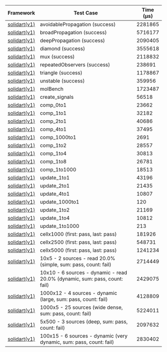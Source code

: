 | Framework | Test Case | Time (μs) |
| --- | --- | --- |
| [solidart(v1)](https://github.com/nank1ro/solidart) | avoidablePropagation (success) | 2281865 |
| [solidart(v1)](https://github.com/nank1ro/solidart) | broadPropagation (success) | 5716177 |
| [solidart(v1)](https://github.com/nank1ro/solidart) | deepPropagation (success) | 2090405 |
| [solidart(v1)](https://github.com/nank1ro/solidart) | diamond (success) | 3555618 |
| [solidart(v1)](https://github.com/nank1ro/solidart) | mux (success) | 2118832 |
| [solidart(v1)](https://github.com/nank1ro/solidart) | repeatedObservers (success) | 238691 |
| [solidart(v1)](https://github.com/nank1ro/solidart) | triangle (success) | 1178867 |
| [solidart(v1)](https://github.com/nank1ro/solidart) | unstable (success) | 359956 |
| [solidart(v1)](https://github.com/nank1ro/solidart) | molBench | 1723487 |
| [solidart(v1)](https://github.com/nank1ro/solidart) | create_signals | 56518 |
| [solidart(v1)](https://github.com/nank1ro/solidart) | comp_0to1 | 23662 |
| [solidart(v1)](https://github.com/nank1ro/solidart) | comp_1to1 | 32182 |
| [solidart(v1)](https://github.com/nank1ro/solidart) | comp_2to1 | 40686 |
| [solidart(v1)](https://github.com/nank1ro/solidart) | comp_4to1 | 37495 |
| [solidart(v1)](https://github.com/nank1ro/solidart) | comp_1000to1 | 2691 |
| [solidart(v1)](https://github.com/nank1ro/solidart) | comp_1to2 | 28557 |
| [solidart(v1)](https://github.com/nank1ro/solidart) | comp_1to4 | 30813 |
| [solidart(v1)](https://github.com/nank1ro/solidart) | comp_1to8 | 26781 |
| [solidart(v1)](https://github.com/nank1ro/solidart) | comp_1to1000 | 18513 |
| [solidart(v1)](https://github.com/nank1ro/solidart) | update_1to1 | 43196 |
| [solidart(v1)](https://github.com/nank1ro/solidart) | update_2to1 | 21435 |
| [solidart(v1)](https://github.com/nank1ro/solidart) | update_4to1 | 10807 |
| [solidart(v1)](https://github.com/nank1ro/solidart) | update_1000to1 | 120 |
| [solidart(v1)](https://github.com/nank1ro/solidart) | update_1to2 | 21169 |
| [solidart(v1)](https://github.com/nank1ro/solidart) | update_1to4 | 10812 |
| [solidart(v1)](https://github.com/nank1ro/solidart) | update_1to1000 | 213 |
| [solidart(v1)](https://github.com/nank1ro/solidart) | cellx1000 (first: pass, last: pass) | 181926 |
| [solidart(v1)](https://github.com/nank1ro/solidart) | cellx2500 (first: pass, last: pass) | 548731 |
| [solidart(v1)](https://github.com/nank1ro/solidart) | cellx5000 (first: pass, last: pass) | 1241234 |
| [solidart(v1)](https://github.com/nank1ro/solidart) | 10x5 - 2 sources - read 20.0% (simple, sum: pass, count: fail) | 2714449 |
| [solidart(v1)](https://github.com/nank1ro/solidart) | 10x10 - 6 sources - dynamic - read 20.0% (dynamic, sum: pass, count: fail) | 2429075 |
| [solidart(v1)](https://github.com/nank1ro/solidart) | 1000x12 - 4 sources - dynamic (large, sum: pass, count: fail) | 4128809 |
| [solidart(v1)](https://github.com/nank1ro/solidart) | 1000x5 - 25 sources (wide dense, sum: pass, count: fail) | 5224011 |
| [solidart(v1)](https://github.com/nank1ro/solidart) | 5x500 - 3 sources (deep, sum: pass, count: fail) | 2097632 |
| [solidart(v1)](https://github.com/nank1ro/solidart) | 100x15 - 6 sources - dynamic (very dynamic, sum: pass, count: fail) | 2830402 |
